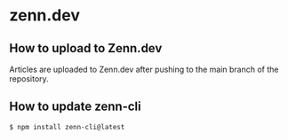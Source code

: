 # zenn.dev

## How to upload to Zenn.dev

Articles are uploaded to Zenn.dev after pushing to the main branch of the repository.

## How to update zenn-cli

```bash
$ npm install zenn-cli@latest
```

